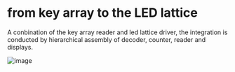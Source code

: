 # from key array to the LED lattice


A conbination of the key array reader and led lattice driver, the integration is conducted by hierarchical assembly of decoder, counter, reader and displays.

![image]()
